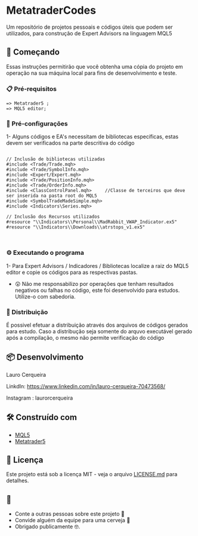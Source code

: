 # MetatraderCodes

Um repositório de projetos pessoais e códigos úteis que podem ser utilizados, para construção de Expert Advisors na linguagem MQL5 

## 🚀 Começando

Essas instruções permitirão que você obtenha uma cópia do projeto em operação na sua máquina local para fins de desenvolvimento e teste.

### 📋 Pré-requisitos

```
=> Metatrader5 ;
=> MQL5 editor;

```

### 🔧 Pré-configurações

1- Alguns códigos e EA's necessitam de bibliotecas específicas, estas devem ser verificados na parte descritiva do código

```

// Inclusão de bibliotecas utilizadas
#include <Trade/Trade.mqh>
#include <Trade/SymbolInfo.mqh>
#include <Expert/Expert.mqh>
#include <Trade/PositionInfo.mqh>
#include <Trade/OrderInfo.mqh>
#include <ClassControlPanel.mqh>     //Classe de terceiros que deve ser inserida na pasta root do MQL5
#include <SymbolTradeMadeSimple.mqh>
#include <Indicators\Series.mqh>

// Inclusão dos Recursos utilizados
#resource "\\Indicators\\Personal\\MadRabbit_VWAP_Indicator.ex5"
#resource "\\Indicators\\Downloads\\atrstops_v1.ex5"



```


### ⚙️ Executando o programa

1- Para Expert Advisors / Indicadores / Bibliotecas localize a raiz do MQL5 editor e copie os códigos para as respectivas pastas.


* 😲  Não me responsabilizo por operações que tenham resultados negativos ou falhas no código, este foi desenvolvido para estudos. Utilize-o  com sabedoria. 


### 📨 Distribuição

É possivel efetuar a distribuição através dos arquivos de códigos gerados para estudo. Caso a distribução seja somente do arquvo executável gerado após a compilação, o mesmo não permite verificação do código 

## 📦 Desenvolvimento

Lauro Cerqueira

LinkdIn: https://www.linkedin.com/in/lauro-cerqueira-70473568/

Instagram : laurorcerqueira

## 🛠️ Construído com

* [MQL5](https://www.mql5.com/pt/docs)
* [Metatrader5](www.metatrader5.com)

## 📄 Licença

Este projeto está sob a licença MIT - veja o arquivo [LICENSE.md](https://github.com/usuario/projeto/licenca) para detalhes.

## 🎁 

* Conte a outras pessoas sobre este projeto 📢
* Convide alguém da equipe para uma cerveja 🍺 
* Obrigado publicamente 🤓.


